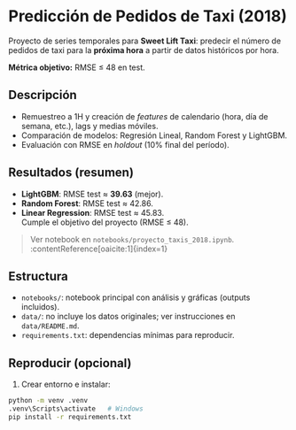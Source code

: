 # Predicción de Pedidos de Taxi (2018)

Proyecto de series temporales para **Sweet Lift Taxi**: predecir el número de pedidos de taxi para la **próxima hora** a partir de datos históricos por hora.

**Métrica objetivo:** RMSE ≤ 48 en test.

## Descripción
- Remuestreo a 1H y creación de *features* de calendario (hora, día de semana, etc.), lags y medias móviles.
- Comparación de modelos: Regresión Lineal, Random Forest y LightGBM.
- Evaluación con RMSE en *holdout* (10% final del período).

## Resultados (resumen)
- **LightGBM**: RMSE test ≈ **39.63** (mejor).  
- **Random Forest**: RMSE test ≈ 42.86.  
- **Linear Regression**: RMSE test ≈ 45.83.  
Cumple el objetivo del proyecto (RMSE ≤ 48).  
> Ver notebook en `notebooks/proyecto_taxis_2018.ipynb`. :contentReference[oaicite:1]{index=1}

## Estructura
- `notebooks/`: notebook principal con análisis y gráficas (outputs incluidos).
- `data/`: no incluye los datos originales; ver instrucciones en `data/README.md`.
- `requirements.txt`: dependencias mínimas para reproducir.

## Reproducir (opcional)
1) Crear entorno e instalar:
```bash
python -m venv .venv
.venv\Scripts\activate   # Windows
pip install -r requirements.txt
